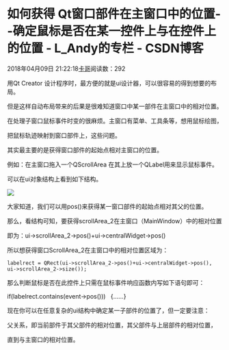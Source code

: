 # 如何获得 Qt窗口部件在主窗口中的位置--确定鼠标是否在某一控件上与在控件上的位置 - L_Andy的专栏 - CSDN博客

2018年04月09日 21:22:18[卡哥](https://me.csdn.net/L_Andy)阅读数：292


用Qt Creator 设计程序时，最方便的就是ui设计器，可以很容易的得到想要的布局。

但是这样自动布局带来的后果是很难知道窗口中某一部件在主窗口中的相对位置。

在处理子窗口鼠标事件时变的很麻烦。主窗口有菜单、工具条等，想用鼠标绘图，

把鼠标轨迹映射到窗口部件上，这些问题。

其实最主要的是获得窗口部件的起始点相对主窗口的位置。

例如：在主窗口拖入一个QScrollArea 在其上放一个QLabel用来显示鼠标事件。

可以在ui对象结构上看到如下结构。

![](https://img-blog.csdn.net/20180409212134106)

大家知道，我们可以用pos()来获得某一窗口部件的起始点相对其父的位置。

那么，看结构可知，要获得scrollArea_2在主窗口（MainWindow）中的相对位置

即为：ui->scrollArea_2->pos()+ui->centralWidget->pos()

所以想获得窗口ScrollArea_2在主窗口中的相对位置区域为：

    labelrect = QRect(ui->scrollArea_2->pos()+ui->centralWidget->pos(),                      ui->scrollArea_2->size());
那么判断鼠标是否在此控件上只需在鼠标事件响应函数内写如下语句即可：

if(labelrect.contains(event->pos()))   {……}

现在你可以在任意复杂的ui结构中确定某一子部件的位置了，但一定要注意：

父关系，即当前部件于其父部件的相对位置，其父部件与上层部件的相对位置，

直到与主窗口的相对位置。

